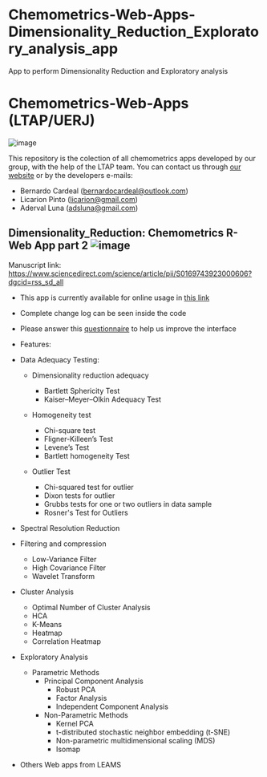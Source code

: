 # Chemometrics-Web-Apps-Dimensionality_Reduction_Exploratory_analysis_app
App to perform Dimensionality Reduction and Exploratory analysis
# Chemometrics-Web-Apps (LTAP/UERJ)
![image](https://static.wixstatic.com/media/1f581c_8d6a8a367d8042509d4843bf27ddd8d4~mv2.jpg/v1/fill/w_979,h_396,al_c,q_85,enc_auto/1f581c_8d6a8a367d8042509d4843bf27ddd8d4~mv2.jpg)

This repository is the colection of all chemometrics apps developed by our group, with the help of the LTAP team. You can contact us through [our website](https://www.leamsuerj.com/) or by the developers e-mails:

- Bernardo Cardeal (bernardocardeal@outlook.com)
- Licarion Pinto (licarion@gmail.com)
- Aderval Luna (adsluna@gmail.com)

## Dimensionality_Reduction: Chemometrics R-Web App part 2 ![image](https://img.shields.io/badge/Version-DH--1.0-blueviolet)
Manuscript link: https://www.sciencedirect.com/science/article/pii/S0169743923000606?dgcid=rss_sd_all

- This app is currently available for online usage in [this link](https://ltap.shinyapps.io/dimensionality_reduction/)
- Complete change log can be seen inside the code
 - Please answer this [questionnaire](https://docs.google.com/forms/d/1js1Wyf81-8oG6u2w3F9lswMV3MUjX6srkBYWkkOj7Zw/edit?ts=633b6a1f) to help us improve the interface
 
 - Features:
 
 - Data Adequacy Testing:
    - Dimensionality reduction adequacy
      - Bartlett Sphericity Test
      - Kaiser–Meyer–Olkin Adequacy Test
    
    - Homogeneity test
      - Chi-square test
      - Fligner-Killeen’s Test
      - Levene’s Test
      - Bartlett homogeneity Test
    
    - Outlier Test
      - Chi-squared test for outlier
      - Dixon tests for outlier
      - Grubbs tests for one or two outliers in data sample
      - Rosner's Test for Outliers

- Spectral Resolution Reduction

- Filtering and compression
	- Low-Variance Filter
	- High Covariance Filter
	- Wavelet Transform

- Cluster Analysis
	- Optimal Number of Cluster Analysis
	- HCA
	- K-Means
	- Heatmap
	- Correlation Heatmap

- Exploratory Analysis
  - Parametric Methods
    - Principal Component Analysis
		- Robust PCA
		- Factor Analysis
		- Independent Component Analysis
	- Non-Parametric Methods
		- Kernel PCA
		- t-distributed stochastic neighbor embedding (t-SNE) 
		- Non-parametric multidimensional scaling (MDS)
		- Isomap

- Others Web apps from LEAMS
